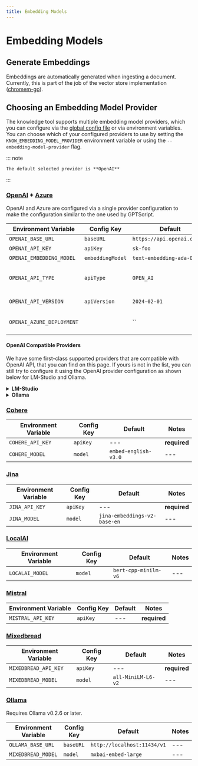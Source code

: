 ```yaml
---
title: Embedding Models
---
```


# Embedding Models

## Generate Embeddings

Embeddings are automatically generated when ingesting a document.
Currently, this is part of the job of the vector store implementation ([chromem-go](https://github.com/philippgille/chromem-go)).


## Choosing an Embedding Model Provider

The knowledge tool supports multiple embedding model providers, which you can configure via the [global config file](04-configfile.md#configuration-overview) or via environment variables.
You can choose which of your configured providers to use by setting the `KNOW_EMBEDDING_MODEL_PROVIDER` environment variable or using the `--embedding-model-provider` flag.

::: note

    The default selected provider is **OpenAI**

:::

### [OpenAI](https://openai.com/) + [Azure](https://ai.azure.com/)

OpenAI and Azure are configured via a single provider configuration to make the configuration similar to the one used by GPTScript.

| Environment Variable      | Config Key       | Default                     | Notes                                 |
|---------------------------|------------------|-----------------------------|---------------------------------------|
| `OPENAI_BASE_URL`         | `baseURL`        | `https://api.openai.com/v1` | ---                                   |
| `OPENAI_API_KEY`          | `apiKey`         | `sk-foo`                    | **required**                          |
| `OPENAI_EMBEDDING_MODEL`  | `embeddingModel` | `text-embedding-ada-002`    | ---                                   |
| `OPENAI_API_TYPE`         | `apiType`        | `OPEN_AI`                   | one of `OPEN_AI`, `AZURE`, `AZURE_AD` |
| `OPENAI_API_VERSION`      | `apiVersion`     | `2024-02-01`                | for **Azure**                         |
| `OPENAI_AZURE_DEPLOYMENT` |                  | ``                          | **required** for **Azure**            |


#### OpenAI Compatible Providers

We have some first-class supported providers that are compatible with OpenAI API, that you can find on this page.
If yours is not in the list, you can still try to configure it using the OpenAI provider configuration as shown below for LM-Studio and Ollama.

<details>
<summary id="example-configurations-lm-studio"><strong>LM-Studio</strong></summary>

LM-Studio failed to return any embeddings if requested concurrently, so we set the parallel threads to 1.
This may change in the future. Tested with LM-Studio v0.2.27.


```dotenv
export OPENAI_BASE_URL=http://localhost:1234/v1
export OPENAI_API_KEY=lm-studio
export OPENAI_EMBEDDING_MODEL="CompendiumLabs/bge-large-en-v1.5-gguf"
export VS_CHROMEM_EMBEDDING_PARALLEL_THREAD="1"
```

::: note

    Running with VS_CHROMEM_EMBEDDING_PARALLEL_THREAD="1" may be really really slow for a large amount of files (or just really large files).

:::

</details>

<details>
<summary id="example-configurations-ollama"><strong>Ollama</strong></summary>

Tested with Ollama v0.2.6 (pre-release that introduced OpenAI API compatibility).


```dotenv
export OPENAI_BASE_URL=http://localhost:11434/v1
export OPENAI_EMBEDDING_MODEL="mxbai-embed-large"
```

</details>

### [Cohere](https://cohere.com/)

| Environment Variable | Config Key | Default              | Notes        |
|----------------------|------------|----------------------|--------------|
| `COHERE_API_KEY`     | `apiKey`   | ---                  | **required** |
| `COHERE_MODEL`       | `model`    | `embed-english-v3.0` | ---          |

### [Jina](https://jina.ai/)

| Environment Variable | Config Key | Default                      | Notes        |
|----------------------|------------|------------------------------|--------------|
| `JINA_API_KEY`       | `apiKey`   | ---                          | **required** |
| `JINA_MODEL`         | `model`    | `jina-embeddings-v2-base-en` | ---          |

### [LocalAI](https://localai.io/)

| Environment Variable | Config Key | Default              | Notes |
|----------------------|------------|----------------------|-------|
| `LOCALAI_MODEL`      | `model`    | `bert-cpp-minilm-v6` | ---   |

### [Mistral](https://mistral.ai/)

| Environment Variable | Config Key | Default | Notes        |
|----------------------|------------|---------|--------------|
| `MISTRAL_API_KEY`    | `apiKey`   | ---     | **required** |

### [Mixedbread](https://www.mixedbread.ai/)

| Environment Variable | Config Key | Default            | Notes        |
|----------------------|------------|--------------------|--------------|
| `MIXEDBREAD_API_KEY` | `apiKey`   | ---                | **required** |
| `MIXEDBREAD_MODEL`   | `model`    | `all-MiniLM-L6-v2` | ---          |

### [Ollama](https://ollama.com/)

Requires Ollama v0.2.6 or later.

| Environment Variable | Config Key | Default                     | Notes |
|----------------------|------------|-----------------------------|-------|
| `OLLAMA_BASE_URL`    | `baseURL`  | `http://localhost:11434/v1` | ---   |
| `MIXEDBREAD_MODEL`   | `model`    | `mxbai-embed-large`         | ---   |